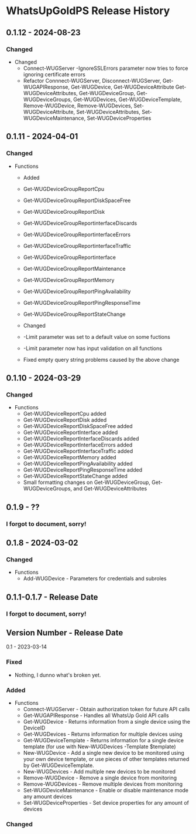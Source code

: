 # WhatsUpGoldPS Release History
## 0.1.12 - 2024-08-23
### Changed
* Changed
  * Connect-WUGServer -IgnoreSSLErrors parameter now tries to force ignoring certificate errors
  * Refactor Connnect-WUGServer, Disconnect-WUGServer, Get-WUGAPIResponse, Get-WUGDevice, Get-WUGDeviceAttribute Get-WUGDeviceAttributes, Get-WUGDeviceGroup, Get-WUGDeviceGroups, Get-WUGDevices, Get-WUGDeviceTemplate, Remove-WUGDevice, Remove-WUGDevices, Set-WUGDeviceAttribute, Set-WUGDeviceAttributes, Set-WUGDeviceMaintenance, Set-WUGDeviceProperties

## 0.1.11 - 2024-04-01
### Changed
* Functions
  * Added
   * Get-WUGDeviceGroupReportCpu
   * Get-WUGDeviceGroupReportDiskSpaceFree
   * Get-WUGDeviceGroupReportDisk
   * Get-WUGDeviceGroupReportinterfaceDiscards
   * Get-WUGDeviceGroupReportinterfaceErrors
   * Get-WUGDeviceGroupReportinterfaceTraffic
   * Get-WUGDeviceGroupReportinterface
   * Get-WUGDeviceGroupReportMaintenance
   * Get-WUGDeviceGroupReportMemory
   * Get-WUGDeviceGroupReportPingAvailability
   * Get-WUGDeviceGroupReportPingResponseTime
   * Get-WUGDeviceGroupReportStateChange

 
  * Changed
   * -Limit parameter was set to a default value on some fuctions
   * -Limit parameter now has input validation on all functions
   * Fixed empty query string problems caused by the above change
  
## 0.1.10 - 2024-03-29
### Changed
* Functions
  * Get-WUGDeviceReportCpu added
  * Get-WUGDeviceReportDisk added
  * Get-WUGDeviceReportDiskSpaceFree added
  * Get-WUGDeviceReportInterface added
  * Get-WUGDeviceReportInterfaceDiscards added
  * Get-WUGDeviceReportInterfaceErrors added
  * Get-WUGDeviceReportInterfaceTraffic added
  * Get-WUGDeviceReportMemory added
  * Get-WUGDeviceReportPingAvailability added
  * Get-WUGDeviceReportPingResponseTime added
  * Get-WUGDeviceReportStateChange added
  * Small formatting changes on Get-WUGDeviceGroup, Get-WUGDeviceGroups, and Get-WUGDeviceAttributes

## 0.1.9 - ??
### I forgot to document, sorry!

## 0.1.8 - 2024-03-02
### Changed
* Functions
  * Add-WUGDevice - Parameters for credentials and subroles
 
## 0.1.1-0.1.7 - Release Date
### I forgot to document, sorry!

## Version Number - Release Date
0.1 - 2023-03-14

### Fixed
* Nothing, I dunno what's broken yet.

### Added
* Functions
  * Connect-WUGServer - Obtain authorization token for future API calls
  * Get-WUGAPIResponse - Handles all WhatsUp Gold API calls
  * Get-WUGDevice - Returns information from a single device using the DeviceID
  * Get-WUGDevices - Returns information for multiple devices using 
  * Get-WUGDeviceTemplate - Returns information for a single device template (for use with New-WUGDevices -Template $template)
  * New-WUGDevice - Add a single new device to be monitored using your own device template, or use pieces of other templates returned by Get-WUGDeviceTemplate.
  * New-WUGDevices - Add multiple new devices to be monitored
  * Remove-WUGDevice - Remove a single device from monitoring
  * Remove-WUGDevices - Remove multiple devices from monitoring
  * Set-WUGDeviceMaintenance - Enable or disable maintenance mode any amount devices
  * Set-WUGDeviceProperties - Set device properties for any amount of devices

### Changed
